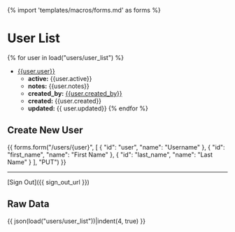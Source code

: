 {% import 'templates/macros/forms.md' as forms %}

User List
=========

{% for user in load("users/user_list") %}
* [{{user.user}}](/users/{{user.user}})
    * **active:** {{user.active}}
    * **notes:** {{user.notes}}
    * **created_by:** [{{user.created_by}}](/users/{{user.created_by}})
    * **created:** {{user.created}}
    * **updated:** {{ user.updated}}
{% endfor %}

Create New User
---------------

{{ forms.form("/users/{user}", 
    [ { "id": "user",       "name": "Username" },
      { "id": "first_name", "name": "First Name" },
      { "id": "last_name",  "name": "Last Name" } ], 
    "PUT") }}

----

[Sign Out]({{ sign_out_url }})

Raw Data
--------
{{ json(load("users/user_list"))|indent(4, true) }}

